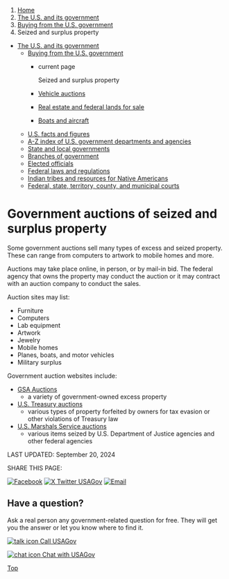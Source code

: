 1. [Home](/)
2. [The U.S. and its government](/about-the-us)
3. [Buying from the U.S. government](/buy-from-government)
4. Seized and surplus property

* [The U.S. and its government](/about-the-us)
  + [Buying from the U.S. government](/buy-from-government)
    - current page

      Seized and surplus property
    - [Vehicle auctions](/car-auctions)
    - [Real estate and federal lands for sale](/real-estate-sales)
    - [Boats and aircraft](/boat-aircraft-auctions)
  + [U.S. facts and figures](/facts-figures)
  + [A-Z index of U.S. government departments and agencies](/agency-index)
  + [State and local governments](/state-local-governments)
  + [Branches of government](/branches-of-government)
  + [Elected officials](/elected-officials)
  + [Federal laws and regulations](/laws-and-regulations)
  + [Indian tribes and resources for Native Americans](/tribes)
  + [Federal, state, territory, county, and municipal courts](/courts)

Government auctions of seized and surplus property
==================================================

Some government auctions sell many types of excess and seized property. These can range from computers to artwork to mobile homes and more.

Auctions may take place online, in person, or by mail-in bid. The federal agency that owns the property may conduct the auction or it may contract with an auction company to conduct the sales.

Auction sites may list:

* Furniture
* Computers
* Lab equipment
* Artwork
* Jewelry
* Mobile homes
* Planes, boats, and motor vehicles
* Military surplus

Government auction websites include:

* [GSA Auctions](https://www.gsaauctions.gov/auctions/home)
  - a variety of government-owned excess property
* [U.S. Treasury auctions](https://home.treasury.gov/services/treasury-auctions)
  - various types of property forfeited by owners for tax evasion or other violations of Treasury law
* [U.S. Marshals Service auctions](https://www.usmarshals.gov/what-we-do/asset-forfeiture)
  - various items seized by U.S. Department of Justice agencies and other federal agencies

LAST UPDATED:
September 20, 2024

SHARE THIS PAGE:

[![Facebook](/themes/custom/usagov/images/social-media-icons/Facebook_Icon.svg)](https://www.facebook.com/sharer/sharer.php?u=https://www.usa.gov/auctions-and-sales&v=3)
[![X Twitter USAGov](/themes/custom/usagov/images/social-media-icons/X_Twitter_Icon.svg?version=2)](https://twitter.com/intent/tweet?source=webclient&text=https://www.usa.gov/auctions-and-sales)
[![Email](/themes/custom/usagov/images/social-media-icons/Email_Icon.svg?version=2)](mailto:?subject=https://www.usa.gov/auctions-and-sales)

Have a question?
----------------

Ask a real person any government-related question for free. They will get you the answer or let you know where to find it.

[![talk icon](/themes/custom/usagov/images/ICONS_talk.png)
Call USAGov](/phone)

[![chat icon](/themes/custom/usagov/images/ICONS_chat.png)
Chat with USAGov](/chat)

[Top](#main-content)